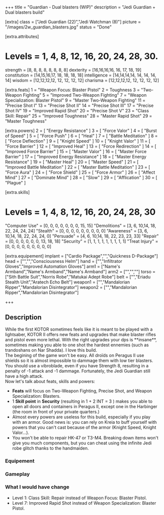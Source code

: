 +++
title       = "Guardian - Dual blasters (WIP)"
description = "Jedi Guardian + Dual blasters build"

[extra]
class       = ["Jedi Guardian (22)","Jedi Watchman (8)"]
picture     = "/images/2w_guardian_blasters.jpg"
status      = "Done"

  [extra.attributes]
  # Levels     =  1, 4, 8, 12, 16, 20, 24, 28, 30.
  strength     = [8, 8, 8, 8,  8,  8,  8,  8]
  dexterity    = [16,16,16,16, 16, 17, 18, 19]
  constitution = [14,15,16,17, 18, 18, 18, 18]
  intelligence = [14,14,14,14, 14, 14, 14, 14]
  wisdom       = [12,12,12,12, 12, 12, 12, 12]
  charisma     = [12,12,12,12, 12, 12, 12, 12]

  [extra.feats]
  1  = "Weapon Focus: Blaster Pistol"
  2  = Toughness
  3  = "Two-Weapon Fighting"
  5  = "Improved Two-Weapon Fighting"
  7  = "Weapon Specialization: Blaster Pistol"
  9  = "Master Two-Weapon Fighting"
  11 = "Precise Shot I"
  13 = "Precise Shot II"
  14 = "Precise Shot III"
  17 = "Precise Shot IV"
  19 = "Improved Rapid Shot"
  20 = "Precise Shot V"
  23 = "Class Skill: Repair"
  25 = "Improved Toughness"
  28 = "Master Rapid Shot"
  29 = "Master Toughness"

  [extra.powers]
  2  = [ "Energy Resistance" ]
  3  = [ "Force Valor" ]
  4  = [ "Burst of Speed" ]
  5  = [ "Force Push" ]
  6  = [ "Heal" ]
  7  = [ "Battle Meditation" ]
  8  = [ "Force Deflection" ]
  9  = [ "Knight Speed" ]
  10 = [ "Knight Valor" ]
  11 = [ "Force Barrier" ]
  12 = [ "Improved Heal" ]
  13 = [ "Force Redirection" ]
  14 = [ "Improved Force Barrier" ]
  15 = [ "Master Valor" ]
  16 = [ "Master Force Barrier" ]
  17 = [ "Improved Energy Resistance" ]
  18 = [ "Master Energy Resistance" ]
  19 = [ "Master Heal" ]
  20 = [ "Master Speed" ]
  21 = [ "Improved Battle Meditation" ]
  22 = [ "Master Battle Meditation" ]
  23 = [ "Force Aura" ]
  24 = [ "Force Shield" ]
  25 = [ "Force Armor" ]
  26 = [ "Affect Mind" ]
  27 = [ "Dominate Mind" ]
  28 = [ "Slow" ]
  29 = [ "Afflication" ]
  30 = [ "Plague" ]

  [extra.skills]
  # Levels        =  1, 4, 8, 12, 16, 20, 24, 28, 30
  "Computer Use"  = [0, 0, 0, 0,  0,  0,  0,  15, 15]
  "Demolitions"   = [3, 6, 10,14, 18, 22, 24, 24, 24]
  "Stealth"       = [0, 0, 0, 0,  0,  0,  0,  0,  0]
  "Awareness"     = [3, 6, 10,14, 18, 22, 24, 24, 0]
  "Persuade"      = [4, 6, 10,14, 18, 22, 23, 23, 33]
  "Repair"        = [0, 0, 0, 0,  0,  0,  13, 18, 18]
  "Security"      = [1, 1, 1, 1,  1,  1,  1,  1,  1]
  "Treat Injury"  = [0, 0, 0, 0,  0,  0,  0,  0,  0]

  [extra.equipement]
  implant   = ["Cardio Package","","Quickness D-Package"]
  head      = ["","","Consciousness Helm"]
  hand      = ["","Infiltrator Gloves","Improved Automation Gloves"]
  arm1      = ["Name's Armband","Name's Armband","Name's Armband"]
  arm2      = ["","",""]
  torso     = ["Sith Battle Suit","Norris Robe","Matukai Adept Robe"]
  belt      = ["","Eriadu Stealth Unit","Aratech Echo Belt"]
  weapon1   = ["","Mandalorian Ripper","Mandalorian Disintegrator"]
  weapon2   = ["","Mandalorian Ripper","Mandalorian Disintegrator"]

+++

<h2 class="title">Description</h2>

<div class="block">
  While the first KOTOR sometimes feels like it is meant to be played with a lightsaber, KOTOR II
  offers new feats and upgrades that make blaster rifles and pistol even more lethal.
  With the right upgrades your dps is **insane**, sometimes making you able to one shot the hardest ennemies
  (such as trandoshans on Nar Shadda). I love this build.
</div>

<div class="block">
  The begining of the game won't be easy. All droïds on Peragus II use shields so it is almost
  impossible to dammage them with low tier blasters. You should use a vibroblade, even if you have Strength 8,
  resulting in a penalty of -1 attack and -1 dammage. Fortunately, the Jedi Guardian still have a high attack.
</div>

<div class="block">
  Now let's talk about feats, skills and powers:
  <ul>
    <li><strong>Feats</strong> will focus on Two-Weapon Fighting, Precise Shot, and Weapon Specialization: Blasters.</li>
    <li>1 <strong>Skill point</strong> in <strong>Security</strong> (resulting in 1 + 2 INT = 3 ) makes you able to open
    all doors and containers in Peragus II, except one in the Harbinger (the room in front of your private quarters.)</li>
    <li>Almost every powers are useless for this build, especially if you play with an armor. Good news is: you can rely on Kreia to buff yourself with powers that you can't cast because of the armor (Knight Speed, Knight Valor...).</li>
    <li>You won't be able to repair HK-47 or T3-M4. Breaking down items won't give you much components, but you can cheat
    using the infinite Jedi robe glitch thanks to the handmaiden.</li>
  </ul>
</div>

<h3 class="title is-4">Equipement</h3>
<h3 class="title is-4">Gameplay</h3>

<h3 class="title is-4">What I would have change</h3>
<ul>
  <li>Level 1: Class Skill: Repair instead of Weapon Focus: Blaster Pistol.</li>
  <li>Level 7: Improved Rapid Shot instead of Weapon Specialization: Blaster Pistol.</li>
</ul>